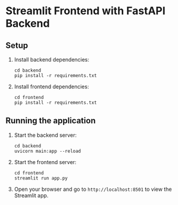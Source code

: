 # Streamlit Frontend with FastAPI Backend

## Setup

1. Install backend dependencies:
   ```
   cd backend
   pip install -r requirements.txt
   ```

2. Install frontend dependencies:
   ```
   cd frontend
   pip install -r requirements.txt
   ```

## Running the application

1. Start the backend server:
   ```
   cd backend
   uvicorn main:app --reload
   ```

2. Start the frontend server:
   ```
   cd frontend
   streamlit run app.py
   ```

3. Open your browser and go to `http://localhost:8501` to view the Streamlit app.

